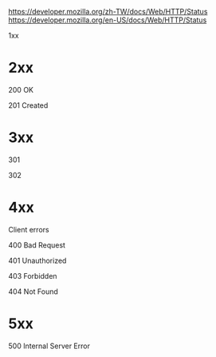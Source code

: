 https://developer.mozilla.org/zh-TW/docs/Web/HTTP/Status
https://developer.mozilla.org/en-US/docs/Web/HTTP/Status


1xx

# 2xx

200 OK

201 Created

# 3xx

301

302

# 4xx

Client errors

400 Bad Request

401 Unauthorized

403 Forbidden

404 Not Found

# 5xx

500 Internal Server Error
